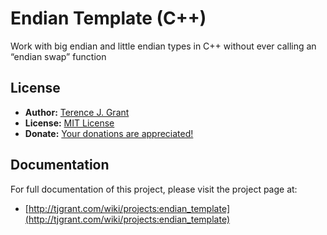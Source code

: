 # Endian Template (C++)

Work with big endian and little endian types in C++ without ever calling an “endian swap” function

## License

 * **Author:** [Terence J. Grant](mailto:tjgrant@tatewake.com)
 * **License:** [MIT License](http://opensource.org/licenses/MIT)
 * **Donate:** [Your donations are appreciated!](http://tjgrant.com/wiki/donate)

## Documentation

For full documentation of this project, please visit the project page at:
 
 * [http://tjgrant.com/wiki/projects:endian_template](http://tjgrant.com/wiki/projects:endian_template)
